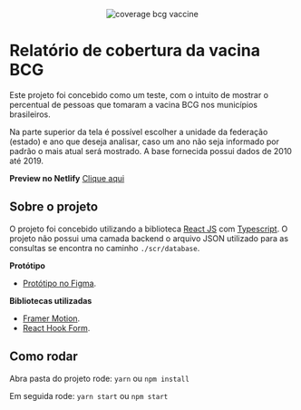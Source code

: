 <p align="center">
  <img alt="coverage bcg vaccine" src="https://media.giphy.com/media/368D2XK21zUy1JTvAy/giphy.gif">
</p>

# Relatório de cobertura da vacina BCG

Este projeto foi concebido como um teste, com o intuito de mostrar o percentual de pessoas que tomaram a vacina BCG nos municípios brasileiros.

Na parte superior da tela é possível escolher a unidade da federação (estado) e ano que deseja analisar, caso um ano não seja informado por padrão o mais atual será mostrado.
A base fornecida possui dados de 2010 até 2019.

**Preview no Netlify** [Clique aqui](https://coveragebcgvaccine.netlify.app/) 

## Sobre o projeto

O projeto foi concebido utilizando a biblioteca [React JS](https://pt-br.reactjs.org/) com [Typescript](https://www.typescriptlang.org/). O projeto não possui uma camada backend o arquivo JSON utilizado para as consultas se encontra no caminho `./scr/database`.

**Protótipo**
* [Protótipo no Figma](https://www.figma.com/file/KSzaL1uRAuAOfxWPFI8atU/bcg_vaccini?node-id=30%3A26).

**Bibliotecas utilizadas**
* [Framer Motion](https://www.framer.com/motion/).
* [React Hook Form](https://react-hook-form.com/).

## Como rodar

Abra pasta do projeto rode:
`yarn` ou `npm install`

Em seguida rode:
`yarn start` ou `npm start`
